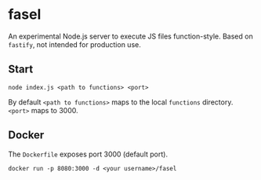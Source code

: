 # fasel

An experimental Node.js server to execute JS files function-style. Based on `fastify`, not intended for production use.

## Start

```
node index.js <path to functions> <port>
```

By default `<path to functions>` maps to the local `functions` directory. `<port>` maps to 3000.


## Docker

The `Dockerfile` exposes port 3000 (default port).

```
docker run -p 8080:3000 -d <your username>/fasel
```
